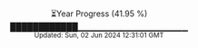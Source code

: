 <p align="center">
⏳Year Progress (41.95 %) <br>
████████████▁▁▁▁▁▁▁▁▁▁▁▁▁▁▁▁▁▁ <br>
<sub>Updated: Sun, 02 Jun 2024 12:31:01 GMT</sub>
</p>

